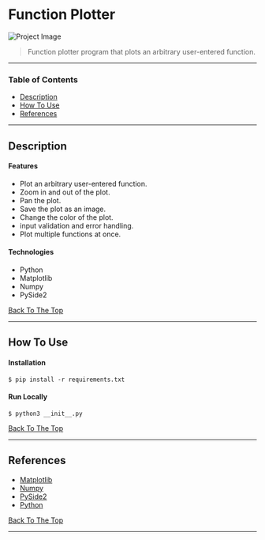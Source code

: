 # Function Plotter

![Project Image](project-image-url)

> Function plotter program that plots an arbitrary user-entered function.

---

### Table of Contents

- [Description](#description)
- [How To Use](#how-to-use)
- [References](#references)

---

## Description

#### Features

- Plot an arbitrary user-entered function.
- Zoom in and out of the plot.
- Pan the plot.
- Save the plot as an image.
- Change the color of the plot.
- input validation and error handling.
- Plot multiple functions at once.

#### Technologies

- Python
- Matplotlib
- Numpy
- PySide2

[Back To The Top](#function-plotter)

---

## How To Use

#### Installation

```Terminal
$ pip install -r requirements.txt
```

#### Run Locally

```Terminal
$ python3 __init__.py 
```

[Back To The Top](#function-plotter)

---

## References

- [Matplotlib](https://matplotlib.org/)
- [Numpy](https://numpy.org/)
- [PySide2](https://pypi.org/project/PySide2/)
- [Python](https://www.python.org/)

[Back To The Top](#function-plotter)

---